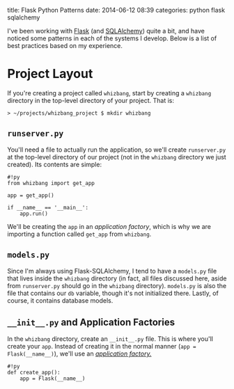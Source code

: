 title: Flask Python Patterns
date: 2014-06-12 08:39
categories: python flask sqlalchemy

I've been working with [Flask](http://flask.pocoo.org)
(and [SQLAlchemy](http://sqlalchemy.org)) quite a bit, and
have noticed some patterns in each of the systems I develop.
Below is a list of best practices based on my experience.

# Project Layout

If you're creating a project called `whizbang`, start by creating a `whizbang`
directory in the top-level directory of your project. That is:

    > ~/projects/whizbang_project $ mkdir whizbang


## `runserver.py`

You'll need a file to actually run the application, so we'll create
`runserver.py` at the top-level directory of our project (not in the `whizbang`
directory we just created). Its contents are simple:

    #!py
    from whizbang import get_app

    app = get_app()

    if __name__ == '__main__':
        app.run()

We'll be creating the `app` in an *application factory*, which is why we are
importing a function called `get_app` from `whizbang`.

## `models.py`

Since I'm always using Flask-SQLAlchemy, I tend to have a `models.py` file that
lives inside the `whizbang` directory (in fact, all files discussed here, aside
from `runserver.py` should go in the `whizbang` directory). `models.py` is also
the file that contains our `db` variable, though it's not initialized there.
Lastly, of course, it contains database models.


## `__init__.py` and Application Factories

In the `whizbang` directory, create an `__init__.py` file. This is where you'll
create your `app`. Instead of creating it in the normal manner (`app = Flask(__name__)`),
we'll use an [*application factory.*](http://flask.pocoo.org/docs/patterns/appfactories/)

    #!py
    def create_app():
        app = Flask(__name__)
        
